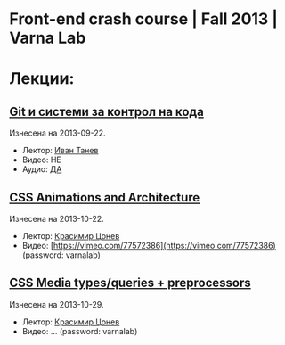 Front-end crash course | Fall 2013 | Varna Lab
==============================================

# Лекции: #

## [Git и системи за контрол на кода](https://github.com/FrontendCrashCourse-Varnalab/lectures/tree/master/GIT) ##
Изнесена на 2013-09-22.

 - Лектор: [Иван Танев](https://github.com/VanTanev)
 - Видео: НЕ
 - Аудио: [ДА](http://www.mediafire.com/download/4xlrdxi42sm9hse/Git_lecture%5B2013-09-22%5D.mp3)

## [CSS Animations and Architecture](https://github.com/FrontendCrashCourse-Varnalab/lectures/tree/master/CSSAnimationsArchitecture) ##
Изнесена на 2013-10-22.

 - Лектор: [Красимир Цонев](http://krasimirtsonev.com/main/)
 - Видео: [https://vimeo.com/77572386](https://vimeo.com/77572386) (password: varnalab)

 ## [CSS Media types/queries + preprocessors](https://github.com/FrontendCrashCourse-Varnalab/lectures/tree/master/CSSMediaAndPreprocessors) ##
Изнесена на 2013-10-29.

 - Лектор: [Красимир Цонев](http://krasimirtsonev.com/main/)
 - Видео: ... (password: varnalab)
